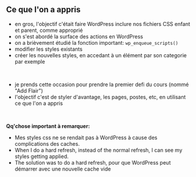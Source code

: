 ## Ce que l'on a appris
- en gros, l'objectif c'était faire WordPress inclure nos fichiers CSS enfant et parent, comme approprié 
- on s'est abordé la surface des actions en WordPress
- on a brièvement étudié la fonction important: ```wp_enqueue_scripts()```
- modifier les styles existants
- créer les nouvelles styles, en accedant à un élément par son categorie par exemple
  
<br>


- je prends cette occasion pour prendre la premier defi du cours (nommé "Add Flair")
- l'objectif c'est de styler d'avantage, les pages, postes, etc, en utilisant ce que l'on a appris

<br>

**Qq'chose important à remarquer:**
- Mes styles css ne se rendait pas à WordPress à cause des complications des caches. 
- When I do a hard refresh, instead of the normal refresh, I can see my styles getting applied.
- The solution was to do a hard refresh, pour que WordPress peut démarrer avec une nouvelle cache vide